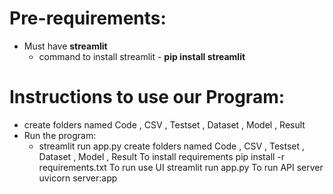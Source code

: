 # Pre-requirements:
* Must have **streamlit**
  * command to install streamlit - **pip install streamlit**
# Instructions to use our Program:
* create folders named Code , CSV , Testset , Dataset , Model , Result
* Run the program:
  * streamlit run app.py
create folders named Code , CSV , Testset , Dataset , Model , Result
To install requirements
pip install -r requirements.txt
To run use UI
streamlit run app.py
To run API server
uvicorn server:app
